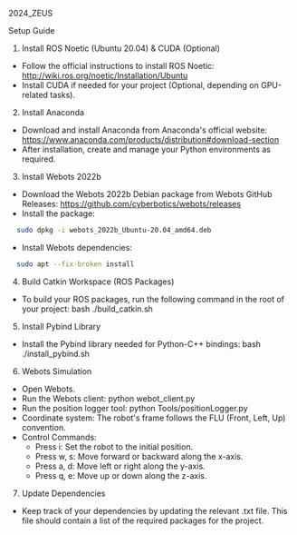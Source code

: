 2024_ZEUS

Setup Guide

1. Install ROS Noetic (Ubuntu 20.04) & CUDA (Optional)
- Follow the official instructions to install ROS Noetic: http://wiki.ros.org/noetic/Installation/Ubuntu
- Install CUDA if needed for your project (Optional, depending on GPU-related tasks).

2. Install Anaconda
- Download and install Anaconda from Anaconda's official website: https://www.anaconda.com/products/distribution#download-section
- After installation, create and manage your Python environments as required.

3. Install Webots 2022b
- Download the Webots 2022b Debian package from Webots GitHub Releases: https://github.com/cyberbotics/webots/releases
- Install the package:
```bash
  sudo dpkg -i webots_2022b_Ubuntu-20.04_amd64.deb
```
- Install Webots dependencies:
```bash
  sudo apt --fix-broken install
```
4. Build Catkin Workspace (ROS Packages)
- To build your ROS packages, run the following command in the root of your project:
  bash ./build_catkin.sh

5. Install Pybind Library
- Install the Pybind library needed for Python-C++ bindings:
  bash ./install_pybind.sh

6. Webots Simulation
- Open Webots.
- Run the Webots client:
  python webot_client.py
- Run the position logger tool:
  python Tools/positionLogger.py
- Coordinate system: The robot's frame follows the FLU (Front, Left, Up) convention.
- Control Commands:
  - Press i: Set the robot to the initial position.
  - Press w, s: Move forward or backward along the x-axis.
  - Press a, d: Move left or right along the y-axis.
  - Press q, e: Move up or down along the z-axis.

7. Update Dependencies
- Keep track of your dependencies by updating the relevant .txt file. This file should contain a list of the required packages for the project.
